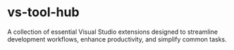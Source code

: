 # vs-tool-hub
A collection of essential Visual Studio extensions designed to streamline development workflows, enhance productivity, and simplify common tasks.
